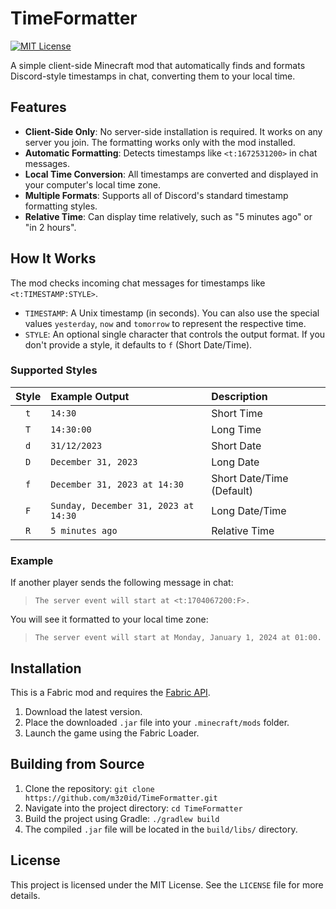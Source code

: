 # TimeFormatter

[![MIT License](https://img.shields.io/badge/License-MIT-blue.svg)](https://opensource.org/licenses/MIT)

A simple client-side Minecraft mod that automatically finds and formats Discord-style timestamps in chat, converting them to your local time.

## Features

-   **Client-Side Only**: No server-side installation is required. It works on any server you join. The formatting works only with the mod installed.
-   **Automatic Formatting**: Detects timestamps like `<t:1672531200>` in chat messages.
-   **Local Time Conversion**: All timestamps are converted and displayed in your computer's local time zone.
-   **Multiple Formats**: Supports all of Discord's standard timestamp formatting styles.
-   **Relative Time**: Can display time relatively, such as "5 minutes ago" or "in 2 hours".

## How It Works

The mod checks incoming chat messages for timestamps like `<t:TIMESTAMP:STYLE>`.

-   `TIMESTAMP`: A Unix timestamp (in seconds). You can also use the special values `yesterday`, `now` and `tomorrow` to represent the respective time.
-   `STYLE`: An optional single character that controls the output format. If you don't provide a style, it defaults to `f` (Short Date/Time).

### Supported Styles

| Style | Example Output                       | Description               |
|:-----:|:-------------------------------------|:--------------------------|
|  `t`  | `14:30`                              | Short Time                |
|  `T`  | `14:30:00`                           | Long Time                 |
|  `d`  | `31/12/2023`                         | Short Date                |
|  `D`  | `December 31, 2023`                  | Long Date                 |
|  `f`  | `December 31, 2023 at 14:30`         | Short Date/Time (Default) |
|  `F`  | `Sunday, December 31, 2023 at 14:30` | Long Date/Time            |
|  `R`  | `5 minutes ago`                      | Relative Time             |

### Example

If another player sends the following message in chat:
> `The server event will start at <t:1704067200:F>.`

You will see it formatted to your local time zone:
> `The server event will start at Monday, January 1, 2024 at 01:00.`

## Installation

This is a Fabric mod and requires the [Fabric API](https://modrinth.com/mod/fabric-api).

1.  Download the latest version.
2.  Place the downloaded `.jar` file into your `.minecraft/mods` folder.
3.  Launch the game using the Fabric Loader.

## Building from Source

1.  Clone the repository: `git clone https://github.com/m3z0id/TimeFormatter.git`
2.  Navigate into the project directory: `cd TimeFormatter`
3.  Build the project using Gradle: `./gradlew build`
4.  The compiled `.jar` file will be located in the `build/libs/` directory.

## License

This project is licensed under the MIT License. See the `LICENSE` file for more details.